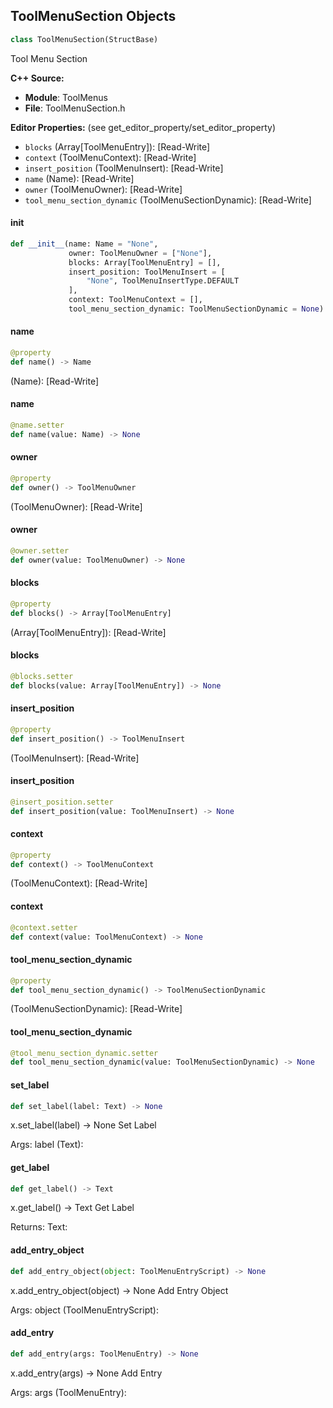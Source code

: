 ## ToolMenuSection Objects

```python
class ToolMenuSection(StructBase)
```

Tool Menu Section

**C++ Source:**

- **Module**: ToolMenus
- **File**: ToolMenuSection.h

**Editor Properties:** (see get_editor_property/set_editor_property)

- ``blocks`` (Array[ToolMenuEntry]):  [Read-Write]
- ``context`` (ToolMenuContext):  [Read-Write]
- ``insert_position`` (ToolMenuInsert):  [Read-Write]
- ``name`` (Name):  [Read-Write]
- ``owner`` (ToolMenuOwner):  [Read-Write]
- ``tool_menu_section_dynamic`` (ToolMenuSectionDynamic):  [Read-Write]

<a id="unreal.ToolMenuSection.__init__"></a>

#### __init__

```python
def __init__(name: Name = "None",
             owner: ToolMenuOwner = ["None"],
             blocks: Array[ToolMenuEntry] = [],
             insert_position: ToolMenuInsert = [
                 "None", ToolMenuInsertType.DEFAULT
             ],
             context: ToolMenuContext = [],
             tool_menu_section_dynamic: ToolMenuSectionDynamic = None) -> None
```

<a id="unreal.ToolMenuSection.name"></a>

#### name

```python
@property
def name() -> Name
```

(Name):  [Read-Write]

<a id="unreal.ToolMenuSection.name"></a>

#### name

```python
@name.setter
def name(value: Name) -> None
```

<a id="unreal.ToolMenuSection.owner"></a>

#### owner

```python
@property
def owner() -> ToolMenuOwner
```

(ToolMenuOwner):  [Read-Write]

<a id="unreal.ToolMenuSection.owner"></a>

#### owner

```python
@owner.setter
def owner(value: ToolMenuOwner) -> None
```

<a id="unreal.ToolMenuSection.blocks"></a>

#### blocks

```python
@property
def blocks() -> Array[ToolMenuEntry]
```

(Array[ToolMenuEntry]):  [Read-Write]

<a id="unreal.ToolMenuSection.blocks"></a>

#### blocks

```python
@blocks.setter
def blocks(value: Array[ToolMenuEntry]) -> None
```

<a id="unreal.ToolMenuSection.insert_position"></a>

#### insert_position

```python
@property
def insert_position() -> ToolMenuInsert
```

(ToolMenuInsert):  [Read-Write]

<a id="unreal.ToolMenuSection.insert_position"></a>

#### insert_position

```python
@insert_position.setter
def insert_position(value: ToolMenuInsert) -> None
```

<a id="unreal.ToolMenuSection.context"></a>

#### context

```python
@property
def context() -> ToolMenuContext
```

(ToolMenuContext):  [Read-Write]

<a id="unreal.ToolMenuSection.context"></a>

#### context

```python
@context.setter
def context(value: ToolMenuContext) -> None
```

<a id="unreal.ToolMenuSection.tool_menu_section_dynamic"></a>

#### tool_menu_section_dynamic

```python
@property
def tool_menu_section_dynamic() -> ToolMenuSectionDynamic
```

(ToolMenuSectionDynamic):  [Read-Write]

<a id="unreal.ToolMenuSection.tool_menu_section_dynamic"></a>

#### tool_menu_section_dynamic

```python
@tool_menu_section_dynamic.setter
def tool_menu_section_dynamic(value: ToolMenuSectionDynamic) -> None
```

<a id="unreal.ToolMenuSection.set_label"></a>

#### set_label

```python
def set_label(label: Text) -> None
```

x.set_label(label) -> None
Set Label

Args:
    label (Text):

<a id="unreal.ToolMenuSection.get_label"></a>

#### get_label

```python
def get_label() -> Text
```

x.get_label() -> Text
Get Label

Returns:
    Text:

<a id="unreal.ToolMenuSection.add_entry_object"></a>

#### add_entry_object

```python
def add_entry_object(object: ToolMenuEntryScript) -> None
```

x.add_entry_object(object) -> None
Add Entry Object

Args:
    object (ToolMenuEntryScript):

<a id="unreal.ToolMenuSection.add_entry"></a>

#### add_entry

```python
def add_entry(args: ToolMenuEntry) -> None
```

x.add_entry(args) -> None
Add Entry

Args:
    args (ToolMenuEntry):

<a id="unreal.InterchangePipelinePropertyStatePerContext"></a>